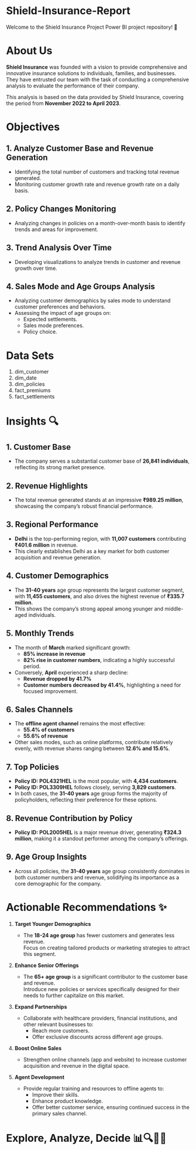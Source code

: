 # Shield-Insurance-Report
Welcome to the Shield Insurance Project Power BI project repository! 🚀

# About Us

**Shield Insurance** was founded with a vision to provide comprehensive and innovative insurance solutions to individuals, families, and businesses.  
They have entrusted our team with the task of conducting a comprehensive analysis to evaluate the performance of their company.  

This analysis is based on the data provided by Shield Insurance, covering the period from **November 2022 to April 2023**.


# Objectives

## 1. Analyze Customer Base and Revenue Generation
- Identifying the total number of customers and tracking total revenue generated.  
- Monitoring customer growth rate and revenue growth rate on a daily basis.

## 2. Policy Changes Monitoring
- Analyzing changes in policies on a month-over-month basis to identify trends and areas for improvement.

## 3. Trend Analysis Over Time
- Developing visualizations to analyze trends in customer and revenue growth over time.

## 4. Sales Mode and Age Groups Analysis
- Analyzing customer demographics by sales mode to understand customer preferences and behaviors.  
- Assessing the impact of age groups on:
  - Expected settlements.
  - Sales mode preferences.
  - Policy choice.


#  Data Sets
1. dim_customer
2. dim_date 
3. dim_policies 
4. fact_premiums 
5. fact_settlements

# Insights 🔍

## 1. Customer Base
- The company serves a substantial customer base of **26,841 individuals**, reflecting its strong market presence.

## 2. Revenue Highlights
- The total revenue generated stands at an impressive **₹989.25 million**, showcasing the company’s robust financial performance.

## 3. Regional Performance
- **Delhi** is the top-performing region, with **11,007 customers** contributing **₹401.6 million** in revenue.
- This clearly establishes Delhi as a key market for both customer acquisition and revenue generation.

## 4. Customer Demographics
- The **31-40 years** age group represents the largest customer segment, with **11,455 customers**, and also drives the highest revenue of **₹335.7 million**.
- This shows the company’s strong appeal among younger and middle-aged individuals.

## 5. Monthly Trends
- The month of **March** marked significant growth:
  - **85% increase in revenue**
  - **82% rise in customer numbers**, indicating a highly successful period.
- Conversely, **April** experienced a sharp decline:
  - **Revenue dropped by 41.7%**
  - **Customer numbers decreased by 41.4%**, highlighting a need for focused improvement.

## 6. Sales Channels
- The **offline agent channel** remains the most effective:
  - **55.4% of customers**
  - **55.6% of revenue**
- Other sales modes, such as online platforms, contribute relatively evenly, with revenue shares ranging between **12.6% and 15.6%**.

## 7. Top Policies
- **Policy ID: POL4321HEL** is the most popular, with **4,434 customers**.
- **Policy ID: POL3309HEL** follows closely, serving **3,829 customers**.
- In both cases, the **31-40 years** age group forms the majority of policyholders, reflecting their preference for these options.

## 8. Revenue Contribution by Policy
- **Policy ID: POL2005HEL** is a major revenue driver, generating **₹324.3 million**, making it a standout performer among the company’s offerings.

## 9. Age Group Insights
- Across all policies, the **31-40 years** age group consistently dominates in both customer numbers and revenue, solidifying its importance as a core demographic for the company.


# Actionable Recommendations ✨

1. **Target Younger Demographics**  
   - The **18-24 age group** has fewer customers and generates less revenue.  
     Focus on creating tailored products or marketing strategies to attract this segment.

2. **Enhance Senior Offerings**  
   - The **65+ age group** is a significant contributor to the customer base and revenue.  
     Introduce new policies or services specifically designed for their needs to further capitalize on this market.

3. **Expand Partnerships**  
   - Collaborate with healthcare providers, financial institutions, and other relevant businesses to:
     - Reach more customers.
     - Offer exclusive discounts across different age groups.

4. **Boost Online Sales**  
   - Strengthen online channels (app and website) to increase customer acquisition and revenue in the digital space.

5. **Agent Development**  
   - Provide regular training and resources to offline agents to:
     - Improve their skills.
     - Enhance product knowledge.
     - Offer better customer service, ensuring continued success in the primary sales channel.

# Explore, Analyze, Decide 📊🔍🎯🚀







